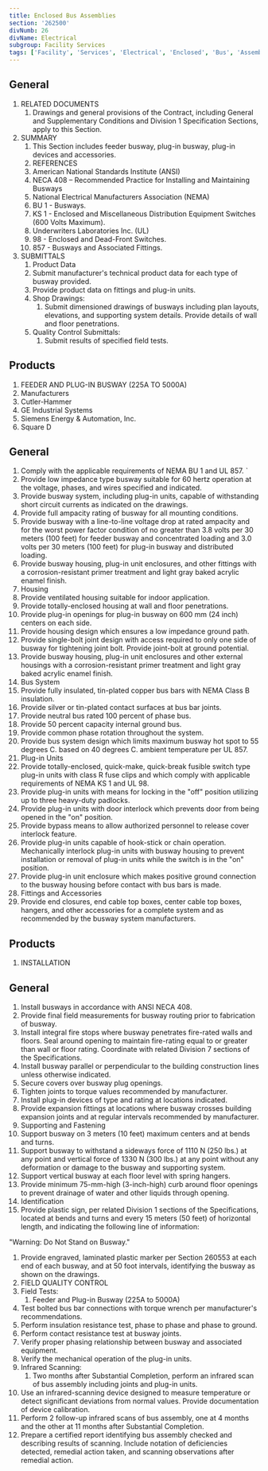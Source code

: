 ```yaml
---
title: Enclosed Bus Assemblies
section: '262500'
divNumb: 26
divName: Electrical
subgroup: Facility Services
tags: ['Facility', 'Services', 'Electrical', 'Enclosed', 'Bus', 'Assemblies']
---
```


## General

1. RELATED DOCUMENTS
   1. Drawings and general provisions of the Contract, including General and Supplementary Conditions and Division 1 Specification Sections, apply to this Section.
1. SUMMARY
   1. This Section includes feeder busway, plug-in busway, plug-in devices and accessories.
   1. REFERENCES 
   1. American National Standards Institute (ANSI)
   1. NECA 408 – Recommended Practice for Installing and Maintaining Busways
   1. National Electrical Manufacturers Association (NEMA)
   1. BU 1 - Busways. 
   1. KS 1 - Enclosed and Miscellaneous Distribution Equipment Switches (600 Volts Maximum). 
   1. Underwriters Laboratories Inc. (UL) 
   1. 98 - Enclosed and Dead-Front Switches. 
   1. 857 - Busways and Associated Fittings. 
1. SUBMITTALS 
   1. Product Data 
   1. Submit manufacturer's technical product data for each type of busway provided. 
   1. Provide product data on fittings and plug-in units. 
   1. Shop Drawings:
      1. Submit dimensioned drawings of busways including plan layouts, elevations, and supporting system details. Provide details of wall and floor penetrations. 
   1. Quality Control Submittals:
      1. Submit results of specified field tests. 

## Products

   1. FEEDER AND PLUG-IN BUSWAY (225A TO 5000A) 
   1. Manufacturers 
   1. Cutler-Hammer 
   1. GE Industrial Systems
   1. Siemens Energy & Automation, Inc. 
   1. Square D

## General


   1. Comply with the applicable requirements of NEMA BU 1 and UL 857. `
   1. Provide low impedance type busway suitable for 60 hertz operation at the voltage, phases, and wires specified and indicated. 
   1. Provide busway system, including plug-in units, capable of withstanding short circuit currents as indicated on the drawings. 
   1. Provide full ampacity rating of busway for all mounting conditions. 
   1. Provide busway with a line-to-line voltage drop at rated ampacity and for the worst power factor condition of no greater than 3.8 volts per 30 meters (100 feet) for feeder busway and concentrated loading and 3.0 volts per 30 meters (100 feet) for plug-in busway and distributed loading. 
   1. Provide busway housing, plug-in unit enclosures, and other fittings with a corrosion-resistant primer treatment and light gray baked acrylic enamel finish. 
   1. Housing 
   1. Provide ventilated housing suitable for indoor application. 
   1. Provide totally-enclosed housing at wall and floor penetrations. 
   1. Provide plug-in openings for plug-in busway on 600 mm (24 inch) centers on each side. 
   1. Provide housing design which ensures a low impedance ground path. 
   1. Provide single-bolt joint design with access required to only one side of busway for tightening joint bolt. Provide joint-bolt at ground potential. 
   1. Provide busway housing, plug-in unit enclosures and other external housings with a corrosion-resistant primer treatment and light gray baked acrylic enamel finish. 
   1. Bus System 
   1. Provide fully insulated, tin-plated copper bus bars with NEMA Class B insulation. 
   1. Provide silver or tin-plated contact surfaces at bus bar joints. 
   1. Provide neutral bus rated 100 percent of phase bus. 
   1. Provide 50 percent capacity internal ground bus. 
   1. Provide common phase rotation throughout the system. 
   1. Provide bus system design which limits maximum busway hot spot to 55 degrees C. based on 40 degrees C. ambient temperature per UL 857. 
   1. Plug-in Units 
   1. Provide totally-enclosed, quick-make, quick-break fusible switch type plug-in units with class R fuse clips and which comply with applicable requirements of NEMA KS 1 and UL 98. 
   1. Provide plug-in units with means for locking in the "off" position utilizing up to three heavy-duty padlocks. 
   1. Provide plug-in units with door interlock which prevents door from being opened in the "on" position. 
   1. Provide bypass means to allow authorized personnel to release cover interlock feature. 
   1. Provide plug-in units capable of hook-stick or chain operation. Mechanically interlock plug-in units with busway housing to prevent installation or removal of plug-in units while the switch is in the "on" position. 
   1. Provide plug-in unit enclosure which makes positive ground connection to the busway housing before contact with bus bars is made. 
   1. Fittings and Accessories 
   1. Provide end closures, end cable top boxes, center cable top boxes, hangers, and other accessories for a complete system and as recommended by the busway system manufacturers. 

## Products

1. INSTALLATION 

## General


   1. Install busways in accordance with ANSI NECA 408.
   1. Provide final field measurements for busway routing prior to fabrication of busway. 
   1. Install integral fire stops where busway penetrates fire-rated walls and floors. Seal around opening to maintain fire-rating equal to or greater than wall or floor rating. Coordinate with related Division 7 sections of the Specifications. 
   1. Install busway parallel or perpendicular to the building construction lines unless otherwise indicated. 
   1. Secure covers over busway plug openings. 
   1. Tighten joints to torque values recommended by manufacturer. 
   1. Install plug-in devices of type and rating at locations indicated. 
   1. Provide expansion fittings at locations where busway crosses building expansion joints and at regular intervals recommended by manufacturer.
   1. Supporting and Fastening 
   1. Support busway on 3 meters (10 feet) maximum centers and at bends and turns. 
   1. Support busway to withstand a sideways force of 1110 N (250 lbs.) at any point and vertical force of 1330 N (300 lbs.) at any point without any deformation or damage to the busway and supporting system. 
   1. Support vertical busway at each floor level with spring hangers. 
   1. Provide minimum 75-mm-high (3-inch-high) curb around floor openings to prevent drainage of water and other liquids through opening. 
   1. Identification 
   1. Provide plastic sign, per related Division 1 sections of the Specifications, located at bends and turns and every 15 meters (50 feet) of horizontal length, and indicating the following line of information:

"Warning: Do Not Stand on Busway." 
   1. Provide engraved, laminated plastic marker per Section 260553 at each end of each busway, and at 50 foot intervals, identifying the busway as shown on the drawings.
   1. FIELD QUALITY CONTROL 
   1. Field Tests:
      1. Feeder and Plug-in Busway (225A to 5000A) 
   1. Test bolted bus bar connections with torque wrench per manufacturer's recommendations. 
   1. Perform insulation resistance test, phase to phase and phase to ground. 
   1. Perform contact resistance test at busway joints. 
   1. Verify proper phasing relationship between busway and associated equipment. 
   1. Verify the mechanical operation of the plug-in units. 
   1. Infrared Scanning:
      1. Two months after Substantial Completion, perform an infrared scan of bus assembly including joints and plug-in units.
   1. Use an infrared-scanning device designed to measure temperature or detect significant deviations from normal values. Provide documentation of device calibration.
   1. Perform 2 follow-up infrared scans of bus assembly, one at 4 months and the other at 11 months after Substantial Completion.
   1. Prepare a certified report identifying bus assembly checked and describing results of scanning. Include notation of deficiencies detected, remedial action taken, and scanning observations after remedial action.

